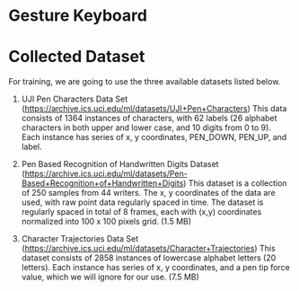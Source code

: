 # Gesture Keyboard

# Collected Dataset
For training, we are going to use the three available datasets listed below. 

1. UJI Pen Characters Data Set (https://archive.ics.uci.edu/ml/datasets/UJI+Pen+Characters)
    This data consists of 1364 instances of characters, with 62 labels (26 alphabet 
    characters in both upper and lower case, and 10 digits from 0 to 9). Each instance has series of x, y coordinates, PEN_DOWN, PEN_UP, and label. 

2. Pen Based Recognition of Handwritten Digits Dataset 
(https://archive.ics.uci.edu/ml/datasets/Pen-Based+Recognition+of+Handwritten+Digits)
    This dataset is a collection of 250 samples from 44 writers. The x, y coordinates of the data are used, with raw point data regularly spaced in time. The dataset is regularly spaced in total of 8 frames, each with (x,y) coordinates normalized into 100 x 100 pixels grid. (1.5 MB)

3. Character Trajectories Data Set (https://archive.ics.uci.edu/ml/datasets/Character+Trajectories)
    This dataset consists of 2858 instances of lowercase alphabet letters (20 letters). Each 
    instance has series of x, y coordinates, and a pen tip force value, which we will ignore for our use. (7.5 MB)
